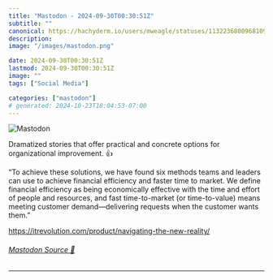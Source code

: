 ```yaml
---
title: "Mastodon - 2024-09-30T00:30:51Z"
subtitle: ""
canonical: https://hachyderm.io/users/mweagle/statuses/113223680096810988
description:
image: "/images/mastodon.png"

date: 2024-09-30T00:30:51Z
lastmod: 2024-09-30T00:30:51Z
image: ""
tags: ["Social Media"]

categories: ["mastodon"]
# generated: 2024-10-23T18:04:53-07:00
---
```

![Mastodon](/images/mastodon.png)

<p>Dramatized stories that offer practical and concrete options for organizational improvement. 👍</p><p>“To achieve these solutions, we have found six methods teams and leaders can use to achieve financial efficiency and faster time to market. We define financial efficiency as being economically effective with the time and effort of people and resources, and fast time-to-market (or time-to-value) means meeting customer demand—delivering requests when the customer wants them.”</p><p><a href="https://itrevolution.com/product/navigating-the-new-reality/" target="_blank" rel="nofollow noopener noreferrer" translate="no"><span class="invisible">https://</span><span class="ellipsis">itrevolution.com/product/navig</span><span class="invisible">ating-the-new-reality/</span></a></p>


###### [Mastodon Source 🐘](https://hachyderm.io/@mweagle/113223680096810988)

___
